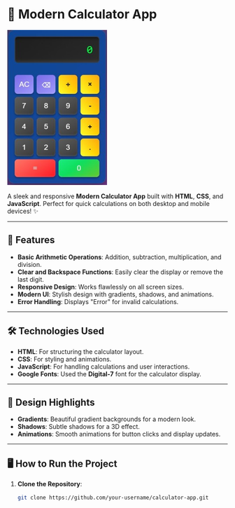 # 🧮 Modern Calculator App

![Calculator Screenshot](https://github.com/hariomsonihs/Modern-Calculator/blob/main/calculator.jpeg)

A sleek and responsive **Modern Calculator App** built with **HTML**, **CSS**, and **JavaScript**. Perfect for quick calculations on both desktop and mobile devices! ✨

---

## 🚀 Features

- **Basic Arithmetic Operations**: Addition, subtraction, multiplication, and division.
- **Clear and Backspace Functions**: Easily clear the display or remove the last digit.
- **Responsive Design**: Works flawlessly on all screen sizes.
- **Modern UI**: Stylish design with gradients, shadows, and animations.
- **Error Handling**: Displays "Error" for invalid calculations.

---

## 🛠️ Technologies Used

- **HTML**: For structuring the calculator layout.
- **CSS**: For styling and animations.
- **JavaScript**: For handling calculations and user interactions.
- **Google Fonts**: Used the **Digital-7** font for the calculator display.

---

## 🎨 Design Highlights

- **Gradients**: Beautiful gradient backgrounds for a modern look.
- **Shadows**: Subtle shadows for a 3D effect.
- **Animations**: Smooth animations for button clicks and display updates.

---

## 🖥️ How to Run the Project

1. **Clone the Repository**:
   ```bash
   git clone https://github.com/your-username/calculator-app.git
